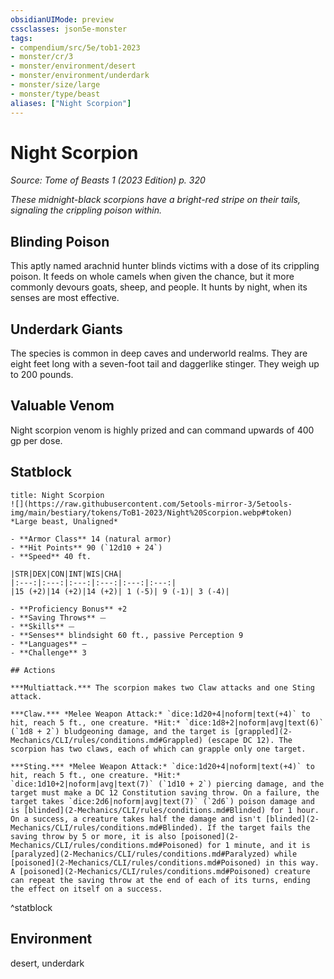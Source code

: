 ```yaml
---
obsidianUIMode: preview
cssclasses: json5e-monster
tags:
- compendium/src/5e/tob1-2023
- monster/cr/3
- monster/environment/desert
- monster/environment/underdark
- monster/size/large
- monster/type/beast
aliases: ["Night Scorpion"]
---
```

# Night Scorpion
*Source: Tome of Beasts 1 (2023 Edition) p. 320*  

*These midnight-black scorpions have a bright-red stripe on their tails, signaling the crippling poison within.*

## Blinding Poison

This aptly named arachnid hunter blinds victims with a dose of its crippling poison. It feeds on whole camels when given the chance, but it more commonly devours goats, sheep, and people. It hunts by night, when its senses are most effective.

## Underdark Giants

The species is common in deep caves and underworld realms. They are eight feet long with a seven-foot tail and daggerlike stinger. They weigh up to 200 pounds.

## Valuable Venom

Night scorpion venom is highly prized and can command upwards of 400 gp per dose.

## Statblock

```ad-statblock
title: Night Scorpion
![](https://raw.githubusercontent.com/5etools-mirror-3/5etools-img/main/bestiary/tokens/ToB1-2023/Night%20Scorpion.webp#token)
*Large beast, Unaligned*

- **Armor Class** 14 (natural armor)
- **Hit Points** 90 (`12d10 + 24`)
- **Speed** 40 ft.

|STR|DEX|CON|INT|WIS|CHA|
|:---:|:---:|:---:|:---:|:---:|:---:|
|15 (+2)|14 (+2)|14 (+2)| 1 (-5)| 9 (-1)| 3 (-4)|

- **Proficiency Bonus** +2
- **Saving Throws** ⏤
- **Skills** ⏤
- **Senses** blindsight 60 ft., passive Perception 9
- **Languages** —
- **Challenge** 3

## Actions

***Multiattack.*** The scorpion makes two Claw attacks and one Sting attack.

***Claw.*** *Melee Weapon Attack:* `dice:1d20+4|noform|text(+4)` to hit, reach 5 ft., one creature. *Hit:* `dice:1d8+2|noform|avg|text(6)` (`1d8 + 2`) bludgeoning damage, and the target is [grappled](2-Mechanics/CLI/rules/conditions.md#Grappled) (escape DC 12). The scorpion has two claws, each of which can grapple only one target.

***Sting.*** *Melee Weapon Attack:* `dice:1d20+4|noform|text(+4)` to hit, reach 5 ft., one creature. *Hit:* `dice:1d10+2|noform|avg|text(7)` (`1d10 + 2`) piercing damage, and the target must make a DC 12 Constitution saving throw. On a failure, the target takes `dice:2d6|noform|avg|text(7)` (`2d6`) poison damage and is [blinded](2-Mechanics/CLI/rules/conditions.md#Blinded) for 1 hour. On a success, a creature takes half the damage and isn't [blinded](2-Mechanics/CLI/rules/conditions.md#Blinded). If the target fails the saving throw by 5 or more, it is also [poisoned](2-Mechanics/CLI/rules/conditions.md#Poisoned) for 1 minute, and it is [paralyzed](2-Mechanics/CLI/rules/conditions.md#Paralyzed) while [poisoned](2-Mechanics/CLI/rules/conditions.md#Poisoned) in this way. A [poisoned](2-Mechanics/CLI/rules/conditions.md#Poisoned) creature can repeat the saving throw at the end of each of its turns, ending the effect on itself on a success.
```
^statblock

## Environment

desert, underdark